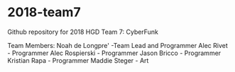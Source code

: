 # 2018-team7
Github repository for 2018 HGD Team 7: CyberFunk

Team Members:
Noah de Longpre' -Team Lead and Programmer
Alec Rivet - Programmer
Alec Rospierski - Programmer
Jason Bricco - Programmer
Kristian Rapa - Programmer 
Maddie Steger - Art
